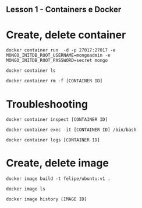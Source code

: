 ## Lesson 1 - Containers e Docker

# Create, delete container
```
docker container run  -d -p 27017:27017 -e MONGO_INITDB_ROOT_USERNAME=mongoadmin -e MONGO_INITDB_ROOT_PASSWORD=secret mongo

docker container ls

docker container rm -f [CONTAINER ID]
```

# Troubleshooting

```
docker container inspect [CONTAINER ID]

docker container exec -it [CONTAINER ID] /bin/bash

docker container logs [CONTAINER ID]
```

# Create, delete image
```
docker image build -t felipe/ubuntu:v1 .

docker image ls

docker image history [IMAGE ID]
```